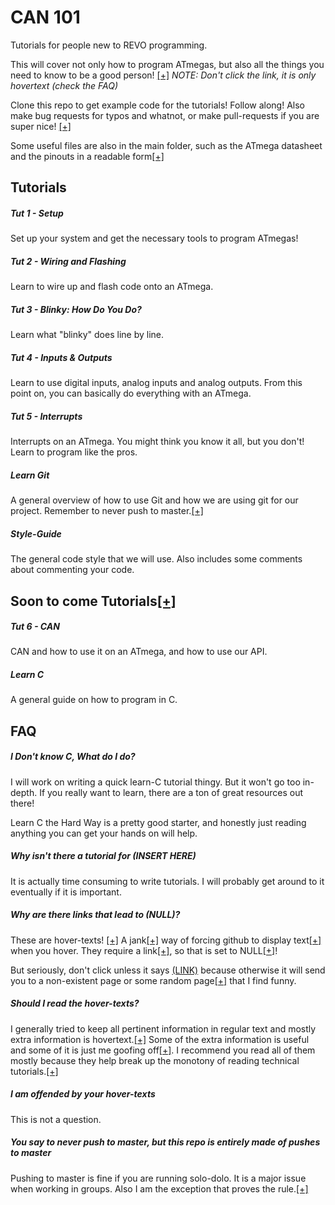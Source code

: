 # CAN 101
Tutorials for people new to REVO programming.

This will cover not only how to program ATmegas, but also all the things you need to know to be a good person! [[+]](NULL "Well, not really. They will probably make you a worse person") 
*NOTE: Don't click the link, it is only hovertext (check the FAQ)*

Clone this repo to get example code for the tutorials! Follow along! Also make bug requests for typos and whatnot, or make pull-requests if you are super nice! [[+]](NULL "<3")

Some useful files are also in the main folder, such as the ATmega datasheet and the pinouts in a readable form[[+]](NULL "The datasheet has a terrible format for the pinouts, and it is really hard to read. I painstakingly transcribed them into a text document.")

## Tutorials
##### Tut 1 - Setup
Set up your system and get the necessary tools to program ATmegas!

##### Tut 2 - Wiring and Flashing
Learn to wire up and flash code onto an ATmega. 

##### Tut 3 - Blinky: How Do You Do?
Learn what "blinky" does line by line.

##### Tut 4 - Inputs & Outputs
Learn to use digital inputs, analog inputs and analog outputs. From this point on, you can basically do everything with an ATmega.

##### Tut 5 - Interrupts
Interrupts on an ATmega. You might think you know it all, but you don't! Learn to program like the pros. 

##### Learn Git
A general overview of how to use Git and how we are using git for our project. Remember to never push to master.[[+]](null "DON'T DO IT!")

##### Style-Guide
The general code style that we will use. Also includes some comments about commenting your code. 

## Soon to come Tutorials[[+]](null "Maybe")

##### Tut 6 - CAN
CAN and how to use it on an ATmega, and how to use our API. 

##### Learn C
A general guide on how to program in C.

## FAQ
##### I Don't know C, What do I do?
I will work on writing a quick learn-C tutorial thingy. But it won't go too in-depth. If you really want to learn, there are a ton of great resources out there!

Learn C the Hard Way is a pretty good starter, and honestly just reading anything you can get your hands on will help.

##### Why isn't there a tutorial for (INSERT HERE)
It is actually time consuming to write tutorials. I will probably get around to it eventually if it is important.

##### Why are there links that lead to (NULL)?
These are hover-texts! [[+]](NULL "Hi I am hovertext") A jank[[+]](null "So jank") way of forcing github to display text[[+]](null "Like me!") when you hover. They require a link[[+]](null "Woops! Not a link"), so that is set to NULL[[+]](null "Null is not a valid link so it breaks! Don't click it!")! 

But seriously, don't click unless it says [(LINK)](https://www.youtube.com/watch?v=dQw4w9WgXcQ "See, you can click now!") because otherwise it will send you to a non-existent page or some random page[[+]](http://www.findtheinvisiblecow.com/ "cow? Cow? COW! COW! COW COW COW!!!!") that I find funny.

##### Should I read the hover-texts?
I generally tried to keep all pertinent information in regular text and mostly extra information is hovertext.[[+]](null "Like the fact that I used to own a rabbit.") Some of the extra information is useful and some of it is just me goofing off[[+]](null "I am a serious person and I demand respect!"). I recommend you read all of them mostly because they help break up the monotony of reading technical tutorials.[[+]](null "They are like novels that don't have a plot and kinda just spend the entire book describing the room the main character is sitting in at a great depth.")

##### I am offended by your hover-texts
This is not a question. 

##### You say to never push to master, but *this* repo is entirely made of pushes to master
Pushing to master is fine if you are running solo-dolo. It is a major issue when working in groups. Also I am the exception that proves the rule.[[+]](null "Not only does this argument not make sense, but I also break things all the time by pushing to Master. I also delete data files at my work all the time by accident. My work just tends to be net-positive that people keep me around, at least for now.")
